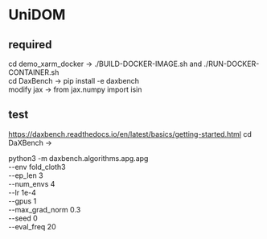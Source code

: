 # UniDOM

## required
cd demo_xarm_docker -> ./BUILD-DOCKER-IMAGE.sh  and ./RUN-DOCKER-CONTAINER.sh  
cd DaxBench -> pip install -e daxbench  
modify jax -> from jax.numpy import isin

## test
https://daxbench.readthedocs.io/en/latest/basics/getting-started.html
cd DaXBench -> 

python3 -m daxbench.algorithms.apg.apg \
       --env fold_cloth3 \
       --ep_len 3 \
       --num_envs 4 \
       --lr 1e-4 \
       --gpus 1 \
       --max_grad_norm 0.3 \
       --seed 0 \
       --eval_freq 20

